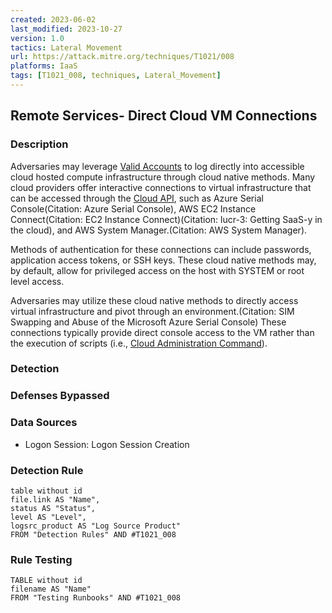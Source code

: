 ```yaml
---
created: 2023-06-02
last_modified: 2023-10-27
version: 1.0
tactics: Lateral Movement
url: https://attack.mitre.org/techniques/T1021/008
platforms: IaaS
tags: [T1021_008, techniques, Lateral_Movement]
---
```


## Remote Services- Direct Cloud VM Connections

### Description

Adversaries may leverage [Valid Accounts](https://attack.mitre.org/techniques/T1078) to log directly into accessible cloud hosted compute infrastructure through cloud native methods. Many cloud providers offer interactive connections to virtual infrastructure that can be accessed through the [Cloud API](https://attack.mitre.org/techniques/T1059/009), such as Azure Serial Console(Citation: Azure Serial Console), AWS EC2 Instance Connect(Citation: EC2 Instance Connect)(Citation: lucr-3: Getting SaaS-y in the cloud), and AWS System Manager.(Citation: AWS System Manager).

Methods of authentication for these connections can include passwords, application access tokens, or SSH keys. These cloud native methods may, by default, allow for privileged access on the host with SYSTEM or root level access. 

Adversaries may utilize these cloud native methods to directly access virtual infrastructure and pivot through an environment.(Citation: SIM Swapping and Abuse of the Microsoft Azure Serial Console) These connections typically provide direct console access to the VM rather than the execution of scripts (i.e., [Cloud Administration Command](https://attack.mitre.org/techniques/T1651)).

### Detection



### Defenses Bypassed



### Data Sources

  - Logon Session: Logon Session Creation
### Detection Rule

```dataview
table without id
file.link AS "Name",
status AS "Status",
level AS "Level",
logsrc_product AS "Log Source Product"
FROM "Detection Rules" AND #T1021_008
```

### Rule Testing

```dataview
TABLE without id
filename AS "Name"
FROM "Testing Runbooks" AND #T1021_008
```
